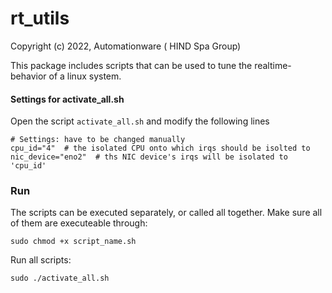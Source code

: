 # rt_utils

Copyright (c) 2022, Automationware ( HIND Spa Group)

This package includes scripts that can be used to tune the realtime-behavior of a linux system.

#### Settings for activate_all.sh

Open the script `activate_all.sh` and modify the following lines 

```
# Settings: have to be changed manually
cpu_id="4"  # the isolated CPU onto which irqs should be isolted to
nic_device="eno2"  # ths NIC device's irqs will be isolated to 'cpu_id'

```

### Run

The scripts can be executed separately, or called all together. Make sure all of them are executeable through:
```
sudo chmod +x script_name.sh
```
Run all scripts:
```
sudo ./activate_all.sh
```

